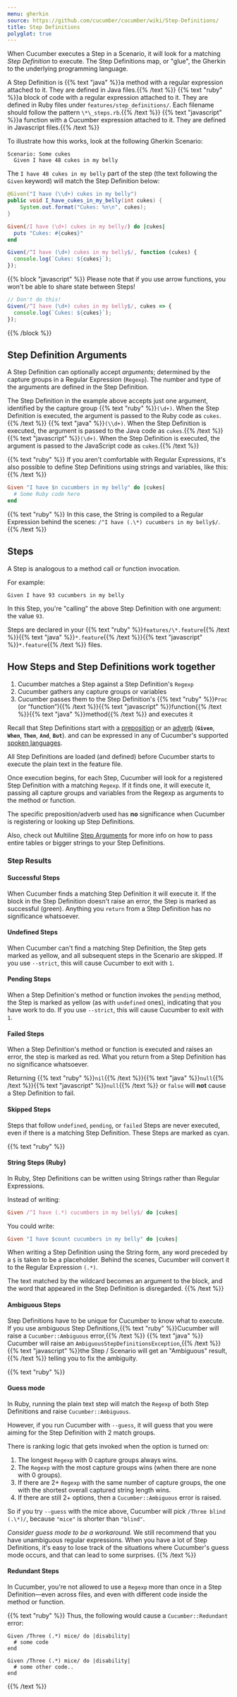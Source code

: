```yaml
---
menu: gherkin
source: https://github.com/cucumber/cucumber/wiki/Step-Definitions/
title: Step Definitions
polyglot: true
---
```


When Cucumber executes a Step in a Scenario, it will look for a matching *Step Definition* to execute.
The Step Definitions map, or "glue", the Gherkin to the underlying programming language.

A Step Definition is
{{% text "java" %}}a method with a regular expression attached to it. They are defined in Java files.{{% /text %}}
{{% text "ruby" %}}a block of code with a regular expression attached to it. They are defined in Ruby files under `features/step_definitions/`.  Each filename should follow the pattern `\*\_steps.rb`.{{% /text %}}
{{% text "javascript" %}}a function with a Cucumber expression attached to it. They are defined in Javascript files.{{% /text %}}

 To illustrate how this works, look at the following Gherkin Scenario:

```gherkin
Scenario: Some cukes
  Given I have 48 cukes in my belly
```

The `I have 48 cukes in my belly` part of the step (the text following the `Given` keyword) will match the Step Definition below:

```java
@Given("I have (\\d+) cukes in my belly")
public void I_have_cukes_in_my_belly(int cukes) {
    System.out.format("Cukes: %n\n", cukes);
}
```

```ruby
Given(/I have (\d+) cukes in my belly/) do |cukes|
  puts "Cukes: #{cukes}"
end
```

```javascript
Given(/^I have (\d+) cukes in my belly$/, function (cukes) {
  console.log(`Cukes: ${cukes}`);
});
```

{{% block "javascript" %}}
Please note that if you use arrow functions, you won't be able
to share state between Steps!

```javascript
// Don't do this!
Given(/^I have (\d+) cukes in my belly$/, cukes => {
  console.log(`Cukes: ${cukes}`);
});
```

{{% /block %}}

## Step Definition Arguments

A Step Definition can optionally accept *arguments*; determined by the capture groups in a Regular Expression (`Regexp`).
The number and type of the arguments are defined in the Step Definition.

The Step Definition in the example above accepts just one argument, identified by the capture group
{{% text "ruby" %}}`(\d+)`.  When the Step Definition is executed, the argument is passed to the Ruby code as `cukes`.{{% /text %}}
{{% text "java" %}}`(\\d+)`.  When the Step Definition is executed, the argument is passed to the Java code as `cukes`.{{% /text %}}
{{% text "javascript" %}}`(\d+)`.  When the Step Definition is executed, the argument is passed to the JavaScript code as `cukes`.{{% /text %}}

{{% text "ruby" %}}
If you aren't comfortable with Regular Expressions, it's also possible to define Step Definitions using strings and variables, like this:
{{% /text %}}
```ruby
Given "I have $n cucumbers in my belly" do |cukes|
  # Some Ruby code here
end
```

{{% text "ruby" %}}
In this case, the String is compiled to a Regular Expression behind the scenes: `/^I have (.\*) cucumbers in my belly$/`.
{{% /text %}}

## Steps

A Step is analogous to a method call or function invocation.

For example:

```
Given I have 93 cucumbers in my belly
```

In this Step, you're "calling" the above Step Definition with one argument: the value `93`.

Steps are declared in your {{% text "ruby" %}}`features/\*.feature`{{% /text %}}{{% text "java" %}}`*.feature`{{% /text %}}{{% text "javascript" %}}`*.feature`{{% /text %}} files.


## How Steps and Step Definitions work together

1. Cucumber matches a Step against a Step Definition's `Regexp`
2. Cucumber gathers any capture groups or variables
3. Cucumber passes them to the Step Definition's {{% text "ruby" %}}`Proc` (or “function”){{% /text %}}{{% text "javascript" %}}function{{% /text %}}{{% text "java" %}}method{{% /text %}} and executes it

Recall that Step Definitions start with a [preposition](http://www.merriam-webster.com/dictionary/given) or an [adverb](http://www.merriam-webster.com/dictionary/when) (**`Given`**, **`When`**, **`Then`**, **`And`**, **`But`**). and can be expressed in any of Cucumber's supported [spoken languages](/gherkin/spoken-languages/).

All Step Definitions are loaded (and defined) before Cucumber starts to execute the plain text in the feature file.

Once execution begins, for each Step, Cucumber will look for a registered Step Definition with a matching `Regexp`. If it finds one, it will execute it, passing all capture groups and variables from the Regexp as arguments to the method or function.

The specific preposition/adverb used has **no** significance when Cucumber is registering or looking up Step Definitions.

Also, check out Multiline [Step Arguments](/gherkin/gherkin-reference/#step-arguments) for more info on how to pass entire tables or bigger strings to your Step Definitions.


### Step Results

#### Successful Steps

When Cucumber finds a matching Step Definition it will execute it. If the block in the Step Definition doesn't raise an error, the Step is marked as successful (green). Anything you `return` from a Step Definition has no significance whatsoever.

#### Undefined Steps

When Cucumber can't find a matching Step Definition, the Step gets marked as yellow, and all subsequent steps in the Scenario are skipped. If you use `--strict`, this will cause Cucumber to exit with `1`.

#### Pending Steps

When a Step Definition's method or function invokes the `pending` method, the Step is marked as yellow (as with `undefined` ones), indicating that you have work to do. If you use `--strict`, this will cause Cucumber to exit with `1`.

#### Failed Steps

When a Step Definition's method or function is executed and raises an error, the step is marked as red. What you return from a Step Definition has no significance whatsoever.

Returning {{% text "ruby" %}}`nil`{{% /text %}}{{% text "java" %}}`null`{{% /text %}}{{% text "javascript" %}}`null`{{% /text %}} or `false` will **not** cause a Step Definition to fail.

#### Skipped Steps

Steps that follow `undefined`, `pending`, or `failed` Steps are never executed,  even if there is a matching Step Definition. These Steps are marked as cyan.

{{% text "ruby" %}}
#### String Steps (Ruby)

In Ruby, Step Definitions can be written using Strings rather than Regular Expressions.

Instead of writing:

```ruby
Given /^I have (.*) cucumbers in my belly$/ do |cukes|
```

You could write:

```ruby
Given "I have $count cucumbers in my belly" do |cukes|
```

When writing a Step Definition using the String form, any word preceded by a `$` is taken to be a placeholder. Behind the scenes, Cucumber will convert it to the Regular Expression `(.*)`.

The text matched by the wildcard becomes an argument to the block, and the word that appeared in the Step Definition is disregarded.
{{% /text %}}

#### Ambiguous Steps

Step Definitions have to be unique for Cucumber to know what to execute.
If you use ambiguous Step Definitions,{{% text "ruby" %}}Cucumber will raise a `Cucumber::Ambiguous` error,{{% /text %}}
{{% text "java" %}} Cucumber will raise an `AmbiguousStepDefinitionsException`,{{% /text %}}
{{% text "javascript" %}}the Step / Scenario will get an "Ambiguous" result,{{% /text %}}
telling you to fix the ambiguity.

{{% text "ruby" %}}
#### Guess mode

In Ruby, running the plain text step will match the `Regexp` of both Step Definitions and raise `Cucumber::Ambiguous`.

However, if you run Cucumber with `--guess`, it will guess that you were aiming for the Step Definition with 2 match groups.

There is ranking logic that gets invoked when the option is turned on:

1. The longest `Regexp` with 0 capture groups always wins.
2. The `Regexp` with the most capture groups wins (when there are none with 0 groups).
3. If there are 2+ `Regexp` with the same number of capture groups, the one with the shortest overall captured string length wins.
4. If there are still 2+ options, then a `Cucumber::Ambiguous` error is raised.

So if you try `--guess` with the mice above, Cucumber will pick `/Three blind (.\*)/`, because `"mice"` is shorter than `"blind"`.

*Consider guess mode to be a workaround.* We still recommend that you have unambiguous regular expressions. When you have a lot of Step Definitions, it's easy to lose track of the situations where Cucumber's guess mode occurs, and that can lead to some surprises.
{{% /text %}}

#### Redundant Steps

In Cucumber, you're not allowed to use a `Regexp` more than once in a Step Definition—even across files, and even with different code inside the method or function.

{{% text "ruby" %}}
Thus, the following would cause a `Cucumber::Redundant` error:

```
Given /Three (.*) mice/ do |disability|
  # some code
end

Given /Three (.*) mice/ do |disability|
  # some other code..
end
```
{{% /text %}}